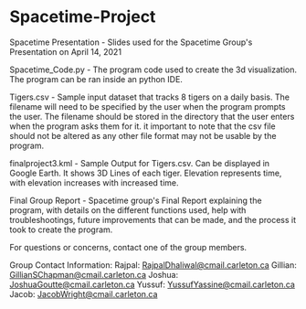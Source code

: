 # Spacetime-Project



Spacetime Presentation - Slides used for the Spacetime Group's Presentation on April 14, 2021

Spacetime_Code.py - The program code used to create the 3d visualization. The program can be ran inside an python IDE.

Tigers.csv - Sample input dataset that tracks 8 tigers on a daily basis. The filename will need to be specified by the user when the program prompts the user. The filename should be stored in the directory that the user enters when the program asks them for it. it important to note that the csv file should not be altered as any other file format may not be usable by the program.

finalproject3.kml - Sample Output for Tigers.csv. Can be displayed in Google Earth. It shows 3D Lines of each tiger. Elevation represents time, with elevation increases with increased time.

Final Group Report - Spacetime group's Final Report explaining the program, with details on the different functions used, help with troubleshootings, future improvements that
can be made, and the process it took to create the program.



For questions or concerns, contact one of the group members.

Group Contact Information:
Rajpal: RajpalDhaliwal@cmail.carleton.ca
Gillian: GillianSChapman@cmail.carleton.ca
Joshua: JoshuaGoutte@cmail.carleton.ca
Yussuf: YussufYassine@cmail.carleton.ca
Jacob: JacobWright@cmail.carleton.ca
